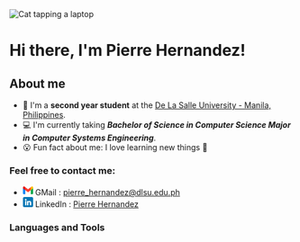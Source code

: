 <div>
    <img src="https://c.tenor.com/LSDeBe2JAfoAAAAC/cat-coding.gif" alt="Cat tapping a laptop"><br>
    <h1>Hi there, I'm Pierre Hernandez!</h1>
</div>

## About me
- 📗 I'm a **second year student** at the [De La Salle University - Manila, Philippines].
- 💻 I'm currently taking ***Bachelor of Science in Computer Science Major in Computer Systems Engineering***.
- 😮 Fun fact about me: I love learning new things 📖

### Feel free to contact me:
- <img src="https://raw.githubusercontent.com/Pierre120/Pierre120/main/images/gmail.png" width="18px"> GMail : <a href="mailto:pierre_hernandez@dlsu.edu.ph">pierre_hernandez@dlsu.edu.ph</a>
- <img src="https://raw.githubusercontent.com/Pierre120/Pierre120/main/images/linkedin.png" width="18px"> LinkedIn : <a href="www.linkedin.com/in/pierre-hernandez-b07048224">Pierre Hernandez</a>

### Languages and Tools
<div>
    <a href=""><img src=""></a>
    <a href=""><img src=""></a>
    <a href=""><img src=""></a>
    <a href=""><img src=""></a>
    <a href=""><img src=""></a>
    <a href=""><img src=""></a>
    <a href=""><img src=""></a>
    <a href=""><img src=""></a>
</div>

<!-- Links -->

[De La Salle University - Manila, Philippines]: https://www.dlsu.edu.ph/
